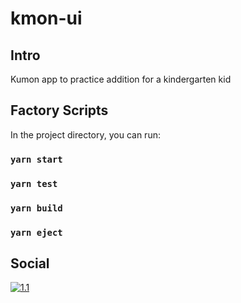 # kmon-ui

## Intro
Kumon app to practice addition for a kindergarten kid

## Factory Scripts

In the project directory, you can run:

### `yarn start`
### `yarn test`
### `yarn build`
### `yarn eject`


## Social

[![1.1]][1]

[1.1]: http://i.imgur.com/wWzX9uB.png
[1]: https://twitter.com/krladev